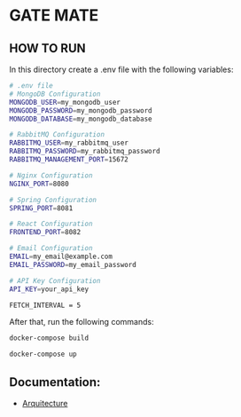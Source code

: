 # GATE MATE

## HOW TO RUN

In this directory create a .env file with the following variables:

```bash
# .env file
# MongoDB Configuration
MONGODB_USER=my_mongodb_user
MONGODB_PASSWORD=my_mongodb_password
MONGODB_DATABASE=my_mongodb_database

# RabbitMQ Configuration
RABBITMQ_USER=my_rabbitmq_user
RABBITMQ_PASSWORD=my_rabbitmq_password
RABBITMQ_MANAGEMENT_PORT=15672

# Nginx Configuration
NGINX_PORT=8080

# Spring Configuration
SPRING_PORT=8081

# React Configuration
FRONTEND_PORT=8082

# Email Configuration
EMAIL=my_email@example.com
EMAIL_PASSWORD=my_email_password

# API Key Configuration
API_KEY=your_api_key

FETCH_INTERVAL = 5
```

After that, run the following commands:

```bash
docker-compose build
```

```bash
docker-compose up
```

## Documentation:
* [Arquitecture](docs/arquitecture.md)
